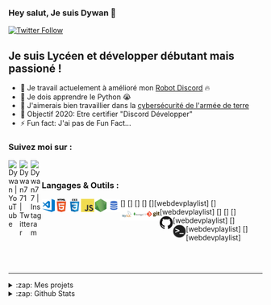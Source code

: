 ### Hey salut, Je suis Dywan 👋


[![Twitter Follow](https://img.shields.io/twitter/follow/Dywan77?color=1DA1F2&logo=twitter&style=for-the-badge)](https://twitter.com/intent/follow?original_referer=https%3A%2F%2Fgithub.com%2FDywan77r&screen_name=Dywan771)

## Je suis Lycéen et développer débutant mais passioné !

- 🔭 Je travail actuelement à amélioré mon [Robot Discord](https://github.com/Dywan77/PI-Discordbot.js) 🔥
- 🌱 Je dois apprendre le Python 😭
- 👯 J'aimerais bien travaillier dans la [cybersécurité de l'armée de terre](https://www.sengager.fr/emplois/informatique-telecoms/specialiste-cybersecurite)
- 🥅 Objectif 2020: Etre certifier "Discord Développer"
- ⚡ Fun fact: J'ai pas de Fun Fact...


### Suivez moi sur :

[<img align="left" alt="Dywan | YouTube" width="22px" src="https://cdn.jsdelivr.net/npm/simple-icons@v3/icons/youtube.svg" />][youtube]
[<img align="left" alt="Dywan771 | Twitter" width="22px" src="https://cdn.jsdelivr.net/npm/simple-icons@v3/icons/twitter.svg" />][twitter]
[<img align="left" alt="Dywan77 | Instagram" width="22px" src="https://cdn.jsdelivr.net/npm/simple-icons@v3/icons/instagram.svg" />][instagram]

<br />

### Langages & Outils :

[<img align="left" alt="Visual Studio Code" width="26px" src="https://raw.githubusercontent.com/github/explore/80688e429a7d4ef2fca1e82350fe8e3517d3494d/topics/visual-studio-code/visual-studio-code.png" />]
[<img align="left" alt="HTML5" width="26px" src="https://raw.githubusercontent.com/github/explore/80688e429a7d4ef2fca1e82350fe8e3517d3494d/topics/html/html.png" />]
[<img align="left" alt="CSS3" width="26px" src="https://raw.githubusercontent.com/github/explore/80688e429a7d4ef2fca1e82350fe8e3517d3494d/topics/css/css.png" />]
[<img align="left" alt="JavaScript" width="26px" src="https://raw.githubusercontent.com/github/explore/80688e429a7d4ef2fca1e82350fe8e3517d3494d/topics/javascript/javascript.png" />]
[<img align="left" alt="Node.js" width="26px" src="https://raw.githubusercontent.com/github/explore/80688e429a7d4ef2fca1e82350fe8e3517d3494d/topics/nodejs/nodejs.png" />][webdevplaylist]
[<img align="left" alt="SQL" width="26px" src="https://raw.githubusercontent.com/github/explore/80688e429a7d4ef2fca1e82350fe8e3517d3494d/topics/sql/sql.png" />][webdevplaylist]
[<img align="left" alt="MySQL" width="26px" src="https://raw.githubusercontent.com/github/explore/80688e429a7d4ef2fca1e82350fe8e3517d3494d/topics/mysql/mysql.png" />]
[<img align="left" alt="MongoDB" width="26px" src="https://raw.githubusercontent.com/github/explore/80688e429a7d4ef2fca1e82350fe8e3517d3494d/topics/mongodb/mongodb.png" />]
[<img align="left" alt="Git" width="26px" src="https://raw.githubusercontent.com/github/explore/80688e429a7d4ef2fca1e82350fe8e3517d3494d/topics/git/git.png" />][webdevplaylist]
[<img align="left" alt="GitHub" width="26px" src="https://raw.githubusercontent.com/github/explore/78df643247d429f6cc873026c0622819ad797942/topics/github/github.png" />][webdevplaylist]
[<img align="left" alt="Terminal" width="26px" src="https://raw.githubusercontent.com/github/explore/80688e429a7d4ef2fca1e82350fe8e3517d3494d/topics/terminal/terminal.png" />][webdevplaylist]

<br />
<br />

---


<details>
  <summary>:zap: Mes projets </summary>
  
<!--START_SECTION:activity-->
1. ❗️ Mon robot Discord : [PI-Discordbot.js](https://github.com/Dywan77/PI-Discordbot.js)
2. ❗️ Mon robot Discord : [PI-Discordbot.js](https://github.com/Dywan77/PI-Discordbot.js)
3. ❗️ Mon robot Discord : [PI-Discordbot.js](https://github.com/Dywan77/PI-Discordbot.js)
4. ❗️ Mon robot Discord : [PI-Discordbot.js](https://github.com/Dywan77/PI-Discordbot.js)
5. ❗️ Mon robot Discord : [PI-Discordbot.js](https://github.com/Dywan77/PI-Discordbot.js)
<!--END_SECTION:activity-->

</details>

<details>
  <summary>:zap: Github Stats</summary>

  <img align="left" alt="codeSTACKr's Github Stats" src="https://github-readme-stats.codestackr.vercel.app/api?username=codeSTACKr&show_icons=true&hide_border=true" />

</details>

[twitter]: https://twitter.com/intent/follow?original_referer=https%3A%2F%2Fgithub.com%2FDywan77r&screen_name=Dywan771
[youtube]: https://www.youtube.com/channel/UCsgPYzCdaRK4dofWhYl0sTA/?sub_confirmation=1
[instagram]: https://www.instagram.com/dywan77/
